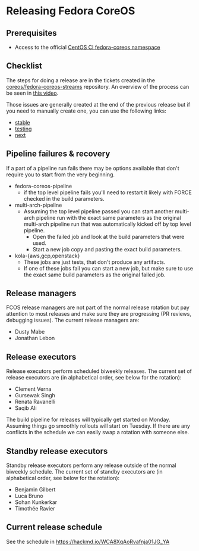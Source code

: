 # Releasing Fedora CoreOS

## Prerequisites

- Access to the official [CentOS CI fedora-coreos namespace](https://jenkins-fedora-coreos.apps.ocp.ci.centos.org/)

## Checklist

The steps for doing a release are in the tickets created in the
[coreos/fedora-coreos-streams](https://github.com/coreos/fedora-coreos-streams/)
repository. An overview of the process can be seen in
[this video](https://dustymabe.fedorapeople.org/videos/2021-10-04_FCOS-Release-Process.mp4).

Those issues are generally created at the end of the previous release but if
you need to manually create one, you can use the following links:
- [stable](https://github.com/coreos/fedora-coreos-streams/issues/new?labels=kind/release,jira&title=stable:%20new%20release%20on%20YYYY-MM-DD&template=stable.md)
- [testing](https://github.com/coreos/fedora-coreos-streams/issues/new?labels=kind/release,jira&title=testing:%20new%20release%20on%20YYYY-MM-DD&template=testing.md)
- [next](https://github.com/coreos/fedora-coreos-streams/issues/new?labels=kind/release,jira&title=next:%20new%20release%20on%20YYYY-MM-DD&template=next.md)

## Pipeline failures & recovery

If a part of a pipeline run fails there may be options available that don't
require you to start from the very beginning.

- fedora-coreos-pipeline
    - if the top level pipeline fails you'll need to restart it likely
      with FORCE checked in the build parameters.
- multi-arch-pipeline
    - Assuming the top level pipeline passed you can start another multi-arch
      pipeline run with the exact same parameters as the original multi-arch
      pipeline run that was automatically kicked off by top level pipeline.
        - Open the failed job and look at the build parameters that were used.
        - Start a new job copy and pasting the exact build parameters.
- kola-{aws,gcp,openstack}
    - These jobs are just tests, that don't produce any artifacts.
    - If one of these jobs fail you can start a new job, but make
      sure to use the exact same build parameters as the original failed job.

## Release managers

FCOS release managers are not part of the normal release rotation but pay
attention to most releases and make sure they are progressing (PR reviews,
debugging issues). The current release managers are:

- Dusty Mabe
- Jonathan Lebon

## Release executors

Release executors perform scheduled biweekly releases. The current set of
release executors are (in alphabetical order, see below for the rotation):

- Clement Verna
- Gursewak Singh
- Renata Ravanelli
- Saqib Ali

The build pipeline for releases will typically get started on Monday. Assuming
things go smoothly rollouts will start on Tuesday. If there are any conflicts
in the schedule we can easily swap a rotation with someone else.

## Standby release executors

Standby release executors perform any release outside of the normal biweekly
schedule. The current set of standby executors are (in alphabetical order,
see below for the rotation):

- Benjamin Gilbert
- Luca Bruno
- Sohan Kunkerkar
- Timothée Ravier

## Current release schedule

See the schedule in <https://hackmd.io/WCA8XqAoRvafnja01JG_YA>
